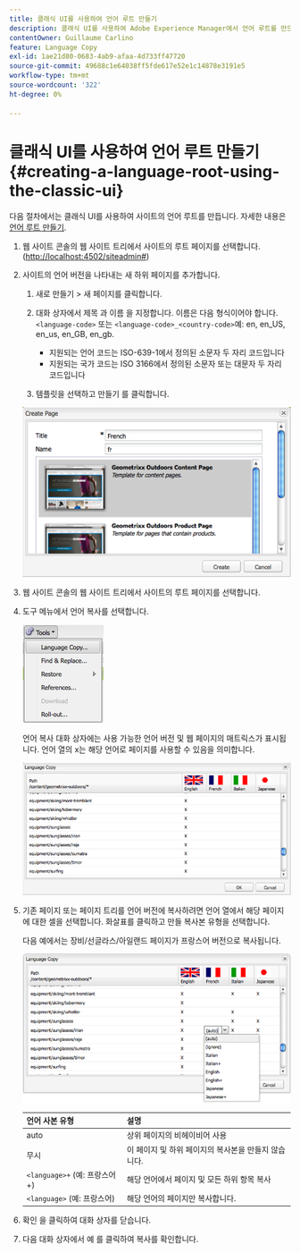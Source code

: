 ```yaml
---
title: 클래식 UI를 사용하여 언어 루트 만들기
description: 클래식 UI를 사용하여 Adobe Experience Manager에서 언어 루트를 만드는 방법을 알아봅니다.
contentOwner: Guillaume Carlino
feature: Language Copy
exl-id: 1ae21d80-0683-4ab9-afaa-4d733ff47720
source-git-commit: 49688c1e64038ff5fde617e52e1c14878e3191e5
workflow-type: tm+mt
source-wordcount: '322'
ht-degree: 0%

---
```


# 클래식 UI를 사용하여 언어 루트 만들기{#creating-a-language-root-using-the-classic-ui}

다음 절차에서는 클래식 UI를 사용하여 사이트의 언어 루트를 만듭니다. 자세한 내용은 [언어 루트 만들기](/help/sites-administering/tc-prep.md#creating-a-language-root).

1. 웹 사이트 콘솔의 웹 사이트 트리에서 사이트의 루트 페이지를 선택합니다. ([http://localhost:4502/siteadmin#](http://localhost:4502/siteadmin#))
1. 사이트의 언어 버전을 나타내는 새 하위 페이지를 추가합니다.

   1. 새로 만들기 > 새 페이지를 클릭합니다.
   1. 대화 상자에서 제목 과 이름 을 지정합니다. 이름은 다음 형식이어야 합니다. `<language-code>` 또는 `<language-code>_<country-code>`예: en, en_US, en_us, en_GB, en_gb.

      * 지원되는 언어 코드는 ISO-639-1에서 정의된 소문자 두 자리 코드입니다
      * 지원되는 국가 코드는 ISO 3166에서 정의된 소문자 또는 대문자 두 자리 코드입니다

   1. 템플릿을 선택하고 만들기 를 클릭합니다.

   ![newpagefr](assets/newpagefr.png)

1. 웹 사이트 콘솔의 웹 사이트 트리에서 사이트의 루트 페이지를 선택합니다.
1. 도구 메뉴에서 언어 복사를 선택합니다.

   ![도구언어복사](assets/toolslanguagecopy.png)

   언어 복사 대화 상자에는 사용 가능한 언어 버전 및 웹 페이지의 매트릭스가 표시됩니다. 언어 열의 x는 해당 언어로 페이지를 사용할 수 있음을 의미합니다.

   ![languagecopydialog](assets/languagecopydialog.png)

1. 기존 페이지 또는 페이지 트리를 언어 버전에 복사하려면 언어 열에서 해당 페이지에 대한 셀을 선택합니다. 화살표를 클릭하고 만들 복사본 유형을 선택합니다.

   다음 예에서는 장비/선글라스/아일랜드 페이지가 프랑스어 버전으로 복사됩니다.

   ![languagecopydilogdropdown](assets/languagecopydilogdropdown.png)

   | 언어 사본 유형 | 설명 |
   |---|---|
   | auto | 상위 페이지의 비헤이비어 사용 |
   | 무시 | 이 페이지 및 하위 페이지의 복사본을 만들지 않습니다. |
   | `<language>+` (예: 프랑스어+) | 해당 언어에서 페이지 및 모든 하위 항목 복사 |
   | `<language>` (예: 프랑스어) | 해당 언어의 페이지만 복사합니다. |

1. 확인 을 클릭하여 대화 상자를 닫습니다.
1. 다음 대화 상자에서 예 를 클릭하여 복사를 확인합니다.
